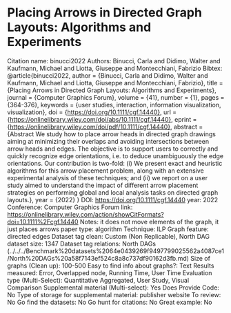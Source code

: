 # Placing Arrows in Directed Graph Layouts: Algorithms and Experiments

Citation name: binucci2022
Authors: Binucci, Carla and Didimo, Walter and Kaufmann, Michael and Liotta, Giuseppe and Montecchiani, Fabrizio
Bibtex: @article{binucci2022,
author = {Binucci, Carla and Didimo, Walter and Kaufmann, Michael and Liotta, Giuseppe and Montecchiani, Fabrizio},
title = {Placing Arrows in Directed Graph Layouts: Algorithms and Experiments},
journal = {Computer Graphics Forum},
volume = {41},
number = {1},
pages = {364-376},
keywords = {user studies, interaction, information visualization, visualization},
doi = {https://doi.org/10.1111/cgf.14440},
url = {https://onlinelibrary.wiley.com/doi/abs/10.1111/cgf.14440},
eprint = {https://onlinelibrary.wiley.com/doi/pdf/10.1111/cgf.14440},
abstract = {Abstract We study how to place arrow heads in directed graph drawings aiming at minimizing their overlaps and avoiding intersections between arrow heads and edges. The objective is to support users to correctly and quickly recognize edge orientations, i.e. to deduce unambiguously the edge orientations. Our contribution is two-fold: (i) We present exact and heuristic algorithms for this arrow placement problem, along with an extensive experimental analysis of these techniques; and (ii) we report on a user study aimed to understand the impact of different arrow placement strategies on performing global and local analysis tasks on directed graph layouts.},
year = {2022}
}
DOI: https://doi.org/10.1111/cgf.14440
year: 2022
Conference: Computer Graphics Forum
link: https://onlinelibrary.wiley.com/action/showCitFormats?doi=10.1111%2Fcgf.14440
Notes: it does not move elements of the graph, it just places arrows
paper type: algorithm
Technique: ILP
Graph feature: directed edges
Dataset tag clean: Custom (Non Replicable), North DAG
dataset size: 1347
Dataset tag relations: North DAGs (../../../Benchmark%20datasets%2064e0439269f9497799025562a4087ce1/North%20DAGs%20a58f7143ef524c8a8c737df90162d3fb.md)
Size of graphs (Clean up): 100-500
Easy to find info about graphs?: Text
Results measured: Error, Overlapped node, Running Time, User Time
Evaluation type (Multi-Select): Quantitative Aggregated, User Study, Visual Comparison
Supplemental material (Multi-select): Yes
Does Provide Code: No
Type of storage for supplemental material: publisher website
To review: No
Go find the datasets: No
Go hunt for citations: No
Great example: No